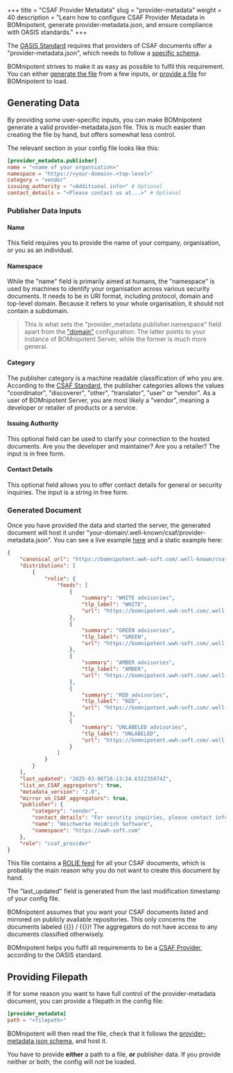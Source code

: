 +++
title = "CSAF Provider Metadata"
slug = "provider-metadata"
weight = 40
description = "Learn how to configure CSAF Provider Metadata in BOMnipotent, generate provider-metadata.json, and ensure compliance with OASIS standards."
+++

The [OASIS Standard](https://docs.oasis-open.org/csaf/csaf/v2.0/os/csaf-v2.0-os.html#717-requirement-7-provider-metadatajson) requires that providers of CSAF documents offer a "provider-metadata.json", which needs to follow a [specific schema](https://docs.oasis-open.org/csaf/csaf/v2.0/provider_json_schema.json).

BOMnipotent strives to make it as easy as possible to fulfil this requirement. You can either [generate the file](#generating-data) from a few inputs, or [provide a file](#providing-filepath) for BOMnipotent to load.

## Generating Data

By providing some user-specific inputs, you can make BOMnipotent generate a valid provider-metadata.json file. This is much easier than creating the file by hand, but offers somewhat less control.

The relevant section in your config file looks like this:
```toml
[provider_metadata.publisher]
name = "<name of your organsiation>"
namespace = "https://<your-domain>.<top-level>"
category = "vendor"
issuing_authority = "<Additional info>" # Optional
contact_details = "<Please contact us at...>" # Optional
```

### Publisher Data Inputs

#### Name

This field requires you to provide the name of your company, organisation, or you as an individual.

#### Namespace

While the "name" field is primarily aimed at humans, the "namespace" is used by machines to identify your organisation across various security documents. It needs to be in URI format, including protocol, domain and top-level domain. Because it refers to your whole organisation, it should not contain a subdomain.

> This is what sets the "provider_metadata.publisher.namespace" field apart from the ["domain"](/server/configuration/required/domain/) configuration: The latter points to your instance of BOMnipotent Server, while the former is much more general.

#### Category

The publisher category is a machine readable classification of who you are. According to the [CSAF Standard](https://docs.oasis-open.org/csaf/csaf/v2.0/os/csaf-v2.0-os.html#32181-document-property---publisher---category), the publisher categories allows the values "coordinator", "discoverer", "other", "translator", "user" or "vendor". As a user of BOMnipotent Server, you are most likely a "vendor", meaning a developer or retailer of products or a service.

#### Issuing Authority

This optional field can be used to clarify your connection to the hosted documents. Are you the developer and maintainer? Are you a retailer? The input is in free form.

#### Contact Details

This optional field allows you to offer contact details for general or security inquiries. The input is a string in free form.

### Generated Document

Once you have provided the data and started the server, the generated document will host it under "your-domain/.well-known/csaf/provider-metadata.json". You can see a live example [here](https://bomnipotent.wwh-soft.com/.well-known/csaf/provider-metadata.json) and a static example here:

```json {wrap="false" title="provider-metadata.json"}
{
    "canonical_url": "https://bomnipotent.wwh-soft.com/.well-known/csaf/provider-metadata.json",
    "distributions": [
        {
            "rolie": {
                "feeds": [
                    {
                        "summary": "WHITE advisories",
                        "tlp_label": "WHITE",
                        "url": "https://bomnipotent.wwh-soft.com/.well-known/csaf/white/csaf-feed-tlp-white.json"
                    },
                    {
                        "summary": "GREEN advisories",
                        "tlp_label": "GREEN",
                        "url": "https://bomnipotent.wwh-soft.com/.well-known/csaf/green/csaf-feed-tlp-green.json"
                    },
                    {
                        "summary": "AMBER advisories",
                        "tlp_label": "AMBER",
                        "url": "https://bomnipotent.wwh-soft.com/.well-known/csaf/amber/csaf-feed-tlp-amber.json"
                    },
                    {
                        "summary": "RED advisories",
                        "tlp_label": "RED",
                        "url": "https://bomnipotent.wwh-soft.com/.well-known/csaf/red/csaf-feed-tlp-red.json"
                    },
                    {
                        "summary": "UNLABELED advisories",
                        "tlp_label": "UNLABELED",
                        "url": "https://bomnipotent.wwh-soft.com/.well-known/csaf/unlabeled/csaf-feed-tlp-unlabeled.json"
                    }
                ]
            }
        }
    ],
    "last_updated": "2025-03-06T16:13:24.632235974Z",
    "list_on_CSAF_aggregators": true,
    "metadata_version": "2.0",
    "mirror_on_CSAF_aggregators": true,
    "publisher": {
        "category": "vendor",
        "contact_details": "For security inquiries, please contact info@wwh-soft.com",
        "name": "Weichwerke Heidrich Software",
        "namespace": "https://wwh-soft.com"
    },
    "role": "csaf_provider"
}
```

This file contains a [ROLIE feed](https://docs.oasis-open.org/csaf/csaf/v2.0/os/csaf-v2.0-os.html#7115-requirement-15-rolie-feed) for all your CSAF documents, which is probably the main reason why you do not want to create this document by hand.

The "last_updated" field is generated from the last modification timestamp of your config file.

BOMnipotent assumes that you want your CSAF documents listed and mirrored on publicly available repositories. This only concerns the documents labeled {{<tlp-white>}} / {{<tlp-clear>}}! The aggregators do not have access to any documents classified otherwisely.

BOMnipotent helps you fulfil all requirements to be a [CSAF Provider](https://docs.oasis-open.org/csaf/csaf/v2.0/os/csaf-v2.0-os.html#722-role-csaf-provider), according to the OASIS standard.


## Providing Filepath

If for some reason you want to have full control of the provider-metadata document, you can provide a filepath in the config file:

```toml
[provider_metadata]
path = "<filepath>"
```

BOMnipotent will then read the file, check that it follows the [provider-metadata json schema](https://docs.oasis-open.org/csaf/csaf/v2.0/provider_json_schema.json), and host it.

You have to provide **either** a path to a file, **or** publisher data. If you provide neither or both, the config will not be loaded.
